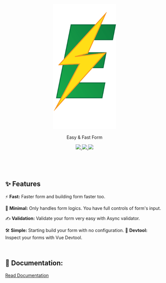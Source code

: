 <p align="center">
  <a href="https://niku98.github.io/ez-form/" target="_blank">
    <img src="https://raw.githubusercontent.com/niku98/ez-form/main/logo.png" width="200" title="Go to website">
  </a>
</p>

<p align="center">
Easy & Fast Form
</p>

<p align="center">
	<a href="https://www.npmjs.com/package/@niku/ez-form" target="_blank">
		<img src="https://img.shields.io/npm/v/@niku/ez-form.svg?label=&color=18C75B">
	</a>
	<a href="https://npm-stat.com/charts.html?package=@niku/ez-form" target="_blank">
		<img src="https://img.shields.io/npm/dm/@niku/ez-form.svg?label=&color=F09E18">
	</a>
	<a href="https://niku98.github.io/ez-form/" target="_blank">
		<img src="https://img.shields.io/badge/-Documentation-09BA4D">
	</a>
</p>
<br>
<br>
<br>

## ✨ Features

⚡️ **Fast:** Faster form and building form faster too.

🤏 **Minimal:** Only handles form logics. You have full controls of form's input.

✍ **Validation:** Validate your form very easy with Async validator.

🛠️ **Simple:** Starting build your form with no configuration.
🔌 **Devtool:** Inspect your forms with Vue Devtool.

<br>

## 📖 Documentation:

[Read Documentation](https://niku98.github.io/ez-form/)
